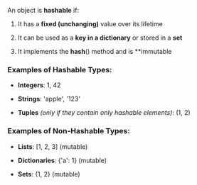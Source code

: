 An object is **hashable** if:

1. It has a **fixed (unchanging)** value over its lifetime
    
2. It can be used as a **key in a dictionary** or stored in a **set**
    
3. It implements the __hash__() method and is **immutable

### **Examples of Hashable Types:**

- **Integers**: 1, 42
    
- **Strings**: 'apple', '123'
    
- **Tuples** _(only if they contain only hashable elements)_: (1, 2)

### **Examples of Non-Hashable Types:**

- **Lists**: [1, 2, 3] (mutable)
    
- **Dictionaries**: {'a': 1} (mutable)
    
- **Sets**: {1, 2} (mutable)